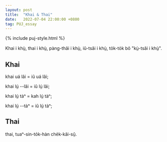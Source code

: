 ```yaml
---
layout: post
title:  "Khai & Thai"
date:   2022-07-04 22:00:00 +0800
tag: PUJ_essay
---
```


{% include puj-style.html %}

Khai i khṳ̀, thai i khṳ̀, pàng-thăi i khṳ̀, iŭ-tsăi i khṳ̀, to̍k-to̍k bô "kṳ̀-tsăi i khṳ̀".

## Khai

khai uá lâi = iû uá lâi;

khai lṳ́ --lâi = iû lṳ́ lâi;

khai lṳ́ tàⁿ = kah lṳ́ tàⁿ;

khai lṳ́ --tàⁿ = iû lṳ́ tàⁿ;


## Thai

thai, tuaⁿ-sin-to̍k-hàn che̍k-kâi-sṳ̂.
